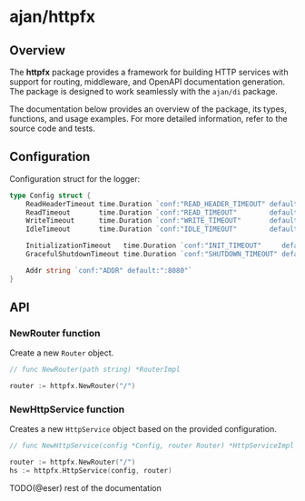 # ajan/httpfx

## Overview

The **httpfx** package provides a framework for building HTTP services with support for routing, middleware, and OpenAPI
documentation generation. The package is designed to work seamlessly with the `ajan/di` package.

The documentation below provides an overview of the package, its types, functions, and usage examples. For more detailed
information, refer to the source code and tests.

## Configuration

Configuration struct for the logger:

```go
type Config struct {
	ReadHeaderTimeout time.Duration `conf:"READ_HEADER_TIMEOUT" default:"5s"`
	ReadTimeout       time.Duration `conf:"READ_TIMEOUT"        default:"10s"`
	WriteTimeout      time.Duration `conf:"WRITE_TIMEOUT"       default:"10s"`
	IdleTimeout       time.Duration `conf:"IDLE_TIMEOUT"        default:"120s"`

	InitializationTimeout   time.Duration `conf:"INIT_TIMEOUT"     default:"25s"`
	GracefulShutdownTimeout time.Duration `conf:"SHUTDOWN_TIMEOUT" default:"5s"`

	Addr string `conf:"ADDR" default:":8080"`
}
```

## API

### NewRouter function

Create a new `Router` object.

```go
// func NewRouter(path string) *RouterImpl

router := httpfx.NewRouter("/")
```

### NewHttpService function

Creates a new `HttpService` object based on the provided configuration.

```go
// func NewHttpService(config *Config, router Router) *HttpServiceImpl

router := httpfx.NewRouter("/")
hs := httpfx.HttpService(config, router)
```

TODO(@eser) rest of the documentation

